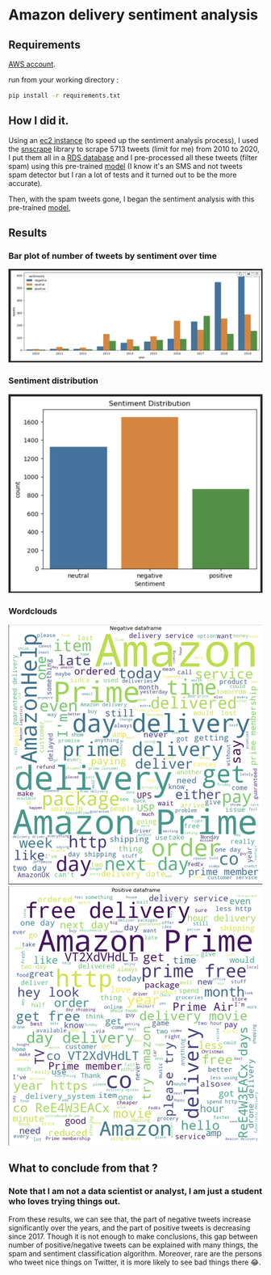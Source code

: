 # Amazon delivery sentiment analysis
## Requirements
[AWS account](https://aws.amazon.com/fr/).

run from your working directory : 
```bash
pip install -r requirements.txt
```
## How I did it.
Using an [ec2 instance](https://aws.amazon.com/fr/ec2/) (to speed up the sentiment analysis process), I used the [snscrape](https://github.com/JustAnotherArchivist/snscrape) library to scrape 5713 tweets (limit for me) from 2010 to 2020, I put them all in a [RDS database](https://aws.amazon.com/fr/rds/) and I pre-processed all these tweets (filter spam) using this pre-trained [model](https://huggingface.co/mrm8488/bert-tiny-finetuned-sms-spam-detection) (I know it's an SMS and not tweets spam detector but I ran a lot of tests and it turned out to be the more accurate).

Then, with the spam tweets gone, I began the sentiment analysis with this pre-trained [model](https://huggingface.co/cardiffnlp/twitter-roberta-base-sentiment-latest), 
## Results
### Bar plot of number of tweets by sentiment over time
![alt text](./plots_amazon/barplot_per_year.png)
### Sentiment distribution
![alt text](plots_amazon/sentiment_distribution.png)
### Wordclouds
![alt text](plots_amazon/n_wordcloud.png)
![alt text](plots_amazon/p_wordcloud.png)

## What to conclude from that ?

### Note that I am not a data scientist or analyst, I am just a student who loves trying things out.
From these results, we can see that, the part of negative tweets increase significantly over the years, and the part of positive tweets is decreasing since 2017.
Though it is not enough to make conclusions, this gap between number of positive/negative tweets can be explained with many things, the spam and sentiment classification algorithm. Moreover, rare are the persons who tweet nice things on Twitter, it is more likely to see bad things there 😂.
